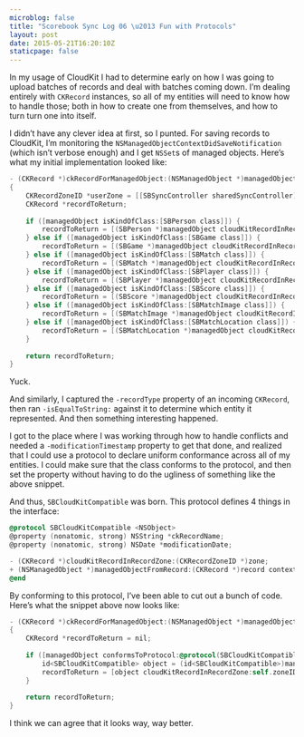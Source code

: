 ```yaml
---
microblog: false
title: "Scorebook Sync Log 06 \u2013 Fun with Protocols"
layout: post
date: 2015-05-21T16:20:10Z
staticpage: false
---
```


In my usage of CloudKit I had to determine early on how I was going to upload batches of records and deal with batches coming down. I’m dealing entirely with `CKRecord` instances, so all of my entities will need to know how to handle those; both in how to create one from themselves, and how to turn turn one into itself. 

I didn’t have any clever idea at first, so I punted. For saving records to CloudKit, I’m monitoring the `NSManagedObjectContextDidSaveNotification` (which isn’t verbose enough) and I get `NSSet`s of managed objects. Here’s what my initial implementation looked like:

```objectivec
- (CKRecord *)ckRecordForManagedObject:(NSManagedObject *)managedObject
{
    CKRecordZoneID *userZone = [[SBSyncController sharedSyncController] userRecordZone];
    CKRecord *recordToReturn;
    
    if ([managedObject isKindOfClass:[SBPerson class]]) {
        recordToReturn = [(SBPerson *)managedObject cloudKitRecordInRecordZone:userZone];
    } else if ([managedObject isKindOfClass:[SBGame class]]) {
        recordToReturn = [(SBGame *)managedObject cloudKitRecordInRecordZone:userZone];
    } else if ([managedObject isKindOfClass:[SBMatch class]]) {
        recordToReturn = [(SBMatch *)managedObject cloudKitRecordInRecordZone:userZone];
    } else if ([managedObject isKindOfClass:[SBPlayer class]]) {
        recordToReturn = [(SBPlayer *)managedObject cloudKitRecordInRecordZone:userZone];
    } else if ([managedObject isKindOfClass:[SBScore class]]) {
        recordToReturn = [(SBScore *)managedObject cloudKitRecordInRecordZone:userZone];
    } else if ([managedObject isKindOfClass:[SBMatchImage class]]) {
        recordToReturn = [(SBMatchImage *)managedObject cloudKitRecordInRecordZone:userZone];
    } else if ([managedObject isKindOfClass:[SBMatchLocation class]]) {
        recordToReturn = [(SBMatchLocation *)managedObject cloudKitRecordInRecordZone:userZone];
    }
    
    return recordToReturn;
}
```

Yuck.

And similarly, I captured the `-recordType` property of an incoming `CKRecord`, then ran `-isEqualToString:` against it to determine which entity it represented. And then something interesting happened.

I got to the place where I was working through how to handle conflicts and needed a `-modificationTimestamp` property to get that done, and realized that I could use a protocol to declare uniform conformance across all of my entities. I could make sure that the class conforms to the protocol, and then set the property without having to do the ugliness of something like the above snippet.

And thus, `SBCloudKitCompatible` was born. This protocol defines 4 things in the interface:

```objectivec
@protocol SBCloudKitCompatible <NSObject>
@property (nonatomic, strong) NSString *ckRecordName;
@property (nonatomic, strong) NSDate *modificationDate;

- (CKRecord *)cloudKitRecordInRecordZone:(CKRecordZoneID *)zone;
+ (NSManagedObject *)managedObjectFromRecord:(CKRecord *)record context:(NSManagedObjectContext *)context;
@end
```

By conforming to this protocol, I’ve been able to cut out a bunch of code. Here’s what the snippet above now looks like:

```objectivec
- (CKRecord *)ckRecordForManagedObject:(NSManagedObject *)managedObject
{
    CKRecord *recordToReturn = nil;
    
    if ([managedObject conformsToProtocol:@protocol(SBCloudKitCompatible)]) {
        id<SBCloudKitCompatible> object = (id<SBCloudKitCompatible>)managedObject;
        recordToReturn = [object cloudKitRecordInRecordZone:self.zoneID];
    }
    
    return recordToReturn;
}
```

I think we can agree that it looks way, way better.